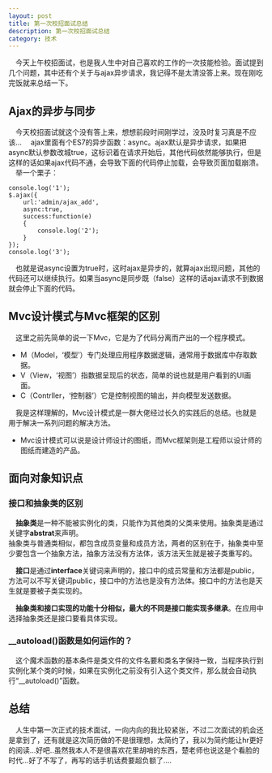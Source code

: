 ```yaml
---
layout: post
title: 第一次校招面试总结
description: 第一次校招面试总结
category: 技术
---
```


&emsp;今天上午校招面试，也是我人生中对自己喜欢的工作的一次技能检验。面试提到几个问题，其中还有个关于与ajax异步请求，我记得不是太清没答上来。现在刚吃完饭就来总结一下。

## Ajax的异步与同步
&emsp;今天校招面试就这个没有答上来，想想前段时间刚学过，没及时复习真是不应该...
&emsp;ajax里面有个ES7的异步函数：async。ajax默认是异步请求，如果把async默认参数改城true，这标识着在请求开始后，其他代码依然能够执行，但是这样的话如果ajax代码不通，会导致下面的代码停止加载，会导致页面加载崩溃。  
&emsp;举一个栗子：  

    console.log('1');
    $.ajax({
        url:'admin/ajax_add',
        async:true,
        success:function(e)
        {
            console.log('2');
        }
    });
    console.log('3');

&emsp;也就是说async设置为true时，这时ajax是异步的，就算ajax出现问题，其他的代码还可以继续执行。如果当async是同步既（false）这样的话ajax请求不到数据就会停止下面的代码。

## Mvc设计模式与Mvc框架的区别
&emsp;这里之前先简单的说一下Mvc，它是为了代码分离而产出的一个程序模式。
- M（Model，‘模型’）专门处理应用程序数据逻辑，通常用于数据库中存取数据。
- V（View，‘视图’）指数据呈现后的状态，简单的说也就是用户看到的UI画面。
- C（Contrller，‘控制器’）它是控制视图的输出，并向模型发送数据。

&emsp;我是这样理解的，Mvc设计模式是一群大佬经过长久的实践后的总结。也就是用于解决一系列问题的解决方法。  
-  Mvc设计模式可以说是设计师设计的图纸，而Mvc框架则是工程师以设计师的图纸而建造的产品。  

## 面向对象知识点
### 接口和抽象类的区别
&emsp;**抽象类**是一种不能被实例化的类，只能作为其他类的父类来使用。抽象类是通过关键字**abstrat**来声明。  
抽象类与普通类相似，都包含成员变量和成员方法，两者的区别在于，抽象类中至少要包含一个抽象方法，抽象方法没有方法体，该方法天生就是被子类重写的。  

&emsp;**接口**是通过**interface**关键词来声明的，接口中的成员常量和方法都是public，方法可以不写关键词public，接口中的方法也是没有方法体。接口中的方法也是天生就是要被子类实现的。

&emsp;**抽象类和接口实现的功能十分相似，最大的不同是接口能实现多继承**。在应用中选择抽象类还是接口要看具体实现。

### __autoload()函数是如何运作的？ 
&emsp;这个魔术函数的基本条件是类文件的文件名要和类名字保持一致，当程序执行到实例化某个类的时候，如果在实例化之前没有引入这个类文件，那么就会自动执行“__autoload()”函数。

## 总结
&emsp;人生中第一次正式的技术面试，一向内向的我比较紧张，不过二次面试的机会还是拿到了，还有就是这次简历做的不是很理想，太简约了，我以为简约能让hr更好的阅读...好吧..虽然我本人不是很喜欢花里胡哨的东西，楚老师也说这是个看脸的时代...好了不写了，再写的话手机话费要超负额了....